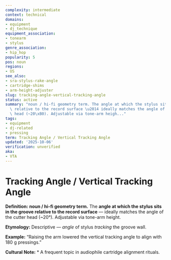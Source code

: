 ```yaml
---
complexity: intermediate
context: technical
domains:
- equipment
- dj_technique
equipment_association:
- tonearm
- stylus
genre_association:
- hip_hop
popularity: 5
pos: noun
regions:
- US
see_also:
- sra-stylus-rake-angle
- cartridge-shims
- arm-height-adjuster
slug: tracking-angle-vertical-tracking-angle
status: active
summary: "noun / hi-fi geometry term. The angle at which the stylus sits in the groove\
  \ relative to the record surface \u2014 ideally matches the angle of the cutter\
  \ head (~20\xB0). Adjustable via tone-arm heigh..."
tags:
- equipment
- dj-related
- pressing
term: Tracking Angle / Vertical Tracking Angle
updated: '2025-10-06'
verification: unverified
aka:
- VTA
---
```


# Tracking Angle / Vertical Tracking Angle

**Definition:** **noun / hi-fi geometry term.** The **angle at which the stylus sits in the groove relative to the record surface** — ideally matches the angle of the cutter head (~20°). Adjustable via tone-arm height.

**Etymology:** Descriptive — *angle* of stylus *tracking* the groove wall.

**Example:** “Raising the arm lowered the vertical tracking angle to align with 180 g pressings.”

**Cultural Note:** * A frequent topic in audiophile cartridge alignment rituals.

